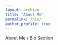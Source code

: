 ```yaml
---
layout: archive
title: "About Me"
permalink: /bio/
author_profile: true
---
```


About Me / Bio Section



